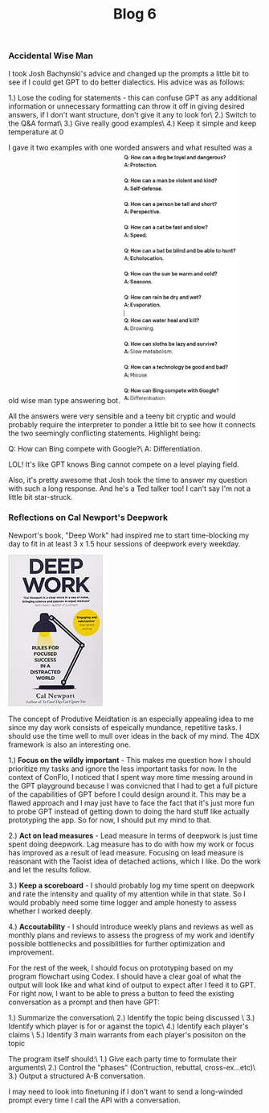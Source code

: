 ﻿---
layout: post
title: Blog 6
---
### Accidental Wise Man

I took Josh Bachynski's advice and changed up the prompts a little bit to see if I could get GPT to do better dialectics. His advice was as follows:

1.) Lose the coding for statements - this can confuse GPT as any additional information or unnecessary formatting can throw it off in giving desired answers, if I don't want structure, don't give it any to look for\\
2.) Switch to the Q&A format\\
3.) Give really good examples\\
4.) Keep it simple and keep temperature at 0

I gave it two examples with one worded answers and what resulted was a old wise man type answering bot.
<img src="/assets/images/blog7/wiseman.PNG"  height="500">

All the answers were very sensible and a teeny bit cryptic and would probably require the interpreter to ponder a little bit to see how it connects the two seemingly conflicting statements. Highlight being:

Q: How can Bing compete with Google?\\
A: Differentiation.

LOL! It's like GPT knows Bing cannot compete on a level playing field. 

Also, it's pretty awesome that Josh took the time to answer my question with such a long response. And he's a Ted talker too! I can't say I'm not a little bit star-struck.

### Reflections on Cal Newport's Deepwork

Newport's book, "Deep Work" had inspired me to start time-blocking my day to fit in at least 3 x 1.5 hour sessions of deepwork every weekday.

<img src="/assets/images/blog7/newport.jpg"  height="300">

The concept of Produtive Meidtation is an especially appealing idea to me since my day work consists of espeically mundance, repetitive tasks. I should use the time well to mull over ideas in the back of my mind. The 4DX framework is also an interesting one. 

1.) **Focus on the wildly important** - This makes me question how I should prioritize my tasks and ignore the less important tasks for now. In the context of ConFlo, I noticed that I spent way more time messing around in the GPT playground because I was convicned that I had to get a full picture of the capabilities of GPT before I could design around it. This may be a flawed approach and I may just have to face the fact that it's just more fun to probe GPT instead of getting down to doing the hard stuff like actually prototyping the app. So for now, I should put my mind to that. 

2.) **Act on lead measures** - Lead measure in terms of deepwork is just time spent doing deepwork. Lag measure has to do with how my work or focus has improved as a result of lead measure. Focusing on lead measure is reasonant with the Taoist idea of detached actions, which I like. Do the work and let the results follow.

3.) **Keep a scoreboard** - I should probably log my time spent on deepwork and rate the intensity and quality of my attention while in that state. So I would probably need some time logger and ample honesty to assess whether I worked deeply. 

4.) **Accoutability** - I should introduce weekly plans and reviews as well as monthly plans and reviews to assess the progress of my work and identify possible bottlenecks and possiblitlies for further optimization and improvement. 

For the rest of the week, I should focus on prototyping based on my program flowchart using Codex. I should have a clear goal of what the output will look like and what kind of output to expect after I feed it to GPT. For right now, I want to be able to press a button to feed the existing conversation as a prompt and then have GPT:

1.) Summarize the conversation\\
2.) Identify the topic being discussed \\
3.) Identify which player is for or against the topic\\
4.) Identify each player's claims \\
5.) Identify 3 main warrants from each player's posisiton on the topic

The program itself should:\\
1.) Give each party time to formulate their arguments\\
2.) Control the "phases" (Contruction, rebuttal, cross-ex...etc)\\
3.) Output a structured A-B conversation.

I may need to look into finetuning if I don't want to send a long-winded prompt every time I call the API with a conversation. 